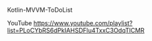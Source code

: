 Kotlin-MVVM-ToDoList

YouTube
https://www.youtube.com/playlist?list=PLoCYbRS6dPkIAHSDFlu4TxxC3OdqTlCMR
